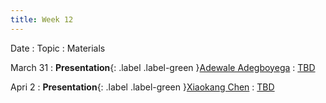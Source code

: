 ```yaml
---
title: Week 12
---
```


Date
: Topic
  : Materials

March 31
: **Presentation**{: .label .label-green }[Adewale Adegboyega](#)
  : [TBD](#)

Apri 2
: **Presentation**{: .label .label-green }[Xiaokang Chen](#)
  : [TBD](#)

